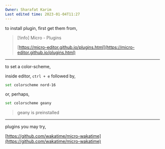 ```yaml
---
Owner: Sharafat Karim
Last edited time: 2023-01-04T11:27
---
```

to install plugin, first get them from,

> [!info] Micro - Plugins  
>  
> [https://micro-editor.github.io/plugins.html](https://micro-editor.github.io/plugins.html)  

---

to set a color-scheme,

inside editor, `ctrl + e` followed by,

```Bash
set colorscheme nord-16
```

or, perhaps,

```Bash
set colorscheme geany
```

> geany is preinstalled

---

plugins you may try,

[https://github.com/wakatime/micro-wakatime](https://github.com/wakatime/micro-wakatime)